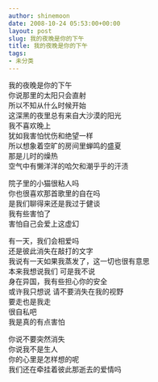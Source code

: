 ```yaml
---
author: shinemoon
date: 2008-10-24 05:53:00+00:00
layout: post
slug: 我的夜晚是你的下午
title: 我的夜晚是你的下午
tags:
- 未分类
---
```


我的夜晚是你的下午  
你说那里的太阳只会直射  
所以不知从什么时候开始  
这深黑的夜里总有来自大沙漠的阳光  
我不喜欢晚上  
犹如我害怕忧伤和绝望一样  
所以想象着空旷的房间里蝉鸣的盛夏  
那是儿时的燥热  
空气中有懒洋洋的哈欠和潮乎乎的汗渍

  


院子里的小猫很粘人吗  
你也很喜欢那首歌里的自在吗  
是我们聊得来还是我过于健谈  
我有些害怕了  
害怕自己会爱上这虚幻

  


有一天，我们会相爱吗  
还是彼此消失在敲打的文字  
我说有一天如果我蒸发了，这一切也很有意思  
本来我想说我们 可是我不说  
身在异国，我有些担心你的安全  
或许我只想说 请不要消失在我的视野  
要走也是我走  
很自私吧  
我是真的有点害怕

  


你说不要突然消失  
你说我不是生人  
你的心里是怎样想的呢  
我们还在牵挂着彼此那逝去的爱情吗
